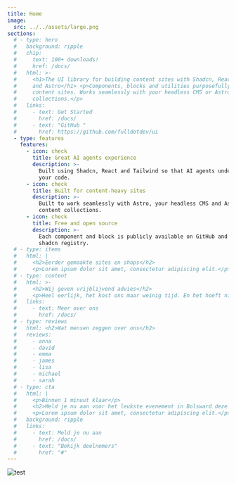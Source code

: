 ```yaml
---
title: Home
image:
  src: ../../assets/large.png
sections:
  # - type: hero
  #   background: ripple
  #   chip:
  #     text: 100+ downloads!
  #     href: /docs/
  #   html: >-
  #     <h1>The UI library for building content sites with Shadcn, React, Tailwind
  #     and Astro</h1> <p>Components, blocks and utilities purposefully built for
  #     content sites. Works seamlessly with your headless CMS or Astro content
  #     collections.</p>
  #   links:
  #     - text: Get Started
  #       href: /docs/
  #     - text: "GitHub "
  #       href: https://github.com/fulldotdev/ui
  - type: features
    features:
      - icon: check
        title: Great AI agents experience
        description: >-
          Built using Shadcn, React and Tailwind so that AI agents understand
          your code.
      - icon: check
        title: Built for content-heavy sites
        description: >-
          Built to work seamlessly with Astro, your headless CMS and Astro
          content collections.
      - icon: check
        title: Free and open source
        description: >-
          Each component and block is publicly available on GitHub and via a
          shadcn registry.
  # - type: items
  #   html: |
  #     <h2>Eerder gemaakte sites en shops</h2>
  #     <p>Lorem ipsum dolor sit amet, consectetur adipiscing elit.</p>
  # - type: content
  #   html: >-
  #     <h2>Wij geven vrijblijvend advies</h2>
  #     <p>Heel eerlijk, het kost ons maar weinig tijd. En het hoeft niks te kosten. Soms komt er een mooi project voor ons uit, maar dat hoeft niet en is volledig aan jou. Als we denken dat iets niet bij ons past dan geven we dat ook aan.</p>
  #   links:
  #     - text: Meer over ons
  #       href: /docs/
  # - type: reviews
  #   html: <h2>Wat mensen zeggen over ons</h2>
  #   reviews:
  #     - anna
  #     - david
  #     - emma
  #     - james
  #     - lisa
  #     - michael
  #     - sarah
  # - type: cta
  #   html: |
  #     <p>Binnen 1 minuut klaar</p>
  #     <h2>Meld je nu aan voor het leukste evenement in Bolsward deze zomer</h2>
  #     <p>Lorem ipsum dolor sit amet, consectetur adipiscing elit.</p>
  #   background: ripple
  #   links:
  #     - text: Meld je nu aan
  #       href: /docs/
  #     - text: "Bekijk deelnemers"
  #       href: "#"
---
```


![test](src/assets/large.png)

